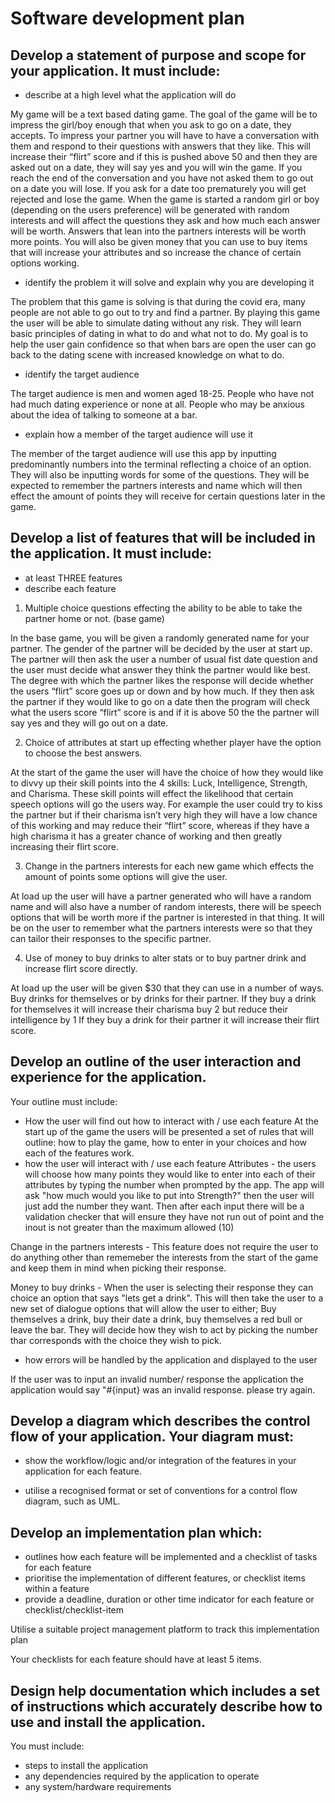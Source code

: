 # Software development plan

## Develop a statement of purpose and scope for your application. It must include:
- describe at a high level what the application will do

My game will be a text based dating game. 
The goal of the game will be to impress the girl/boy enough that when you ask to go on a date, they accepts.
To impress your partner you will have to have a conversation with them and respond to their questions with answers that they like. This will increase their “flirt” score and if this is pushed above 50 and then they are asked out on a date, they will say yes and you will win the game.
 If you reach the end of the conversation and you have not asked them to go out on a date you will lose. 
If you ask for a date too prematurely you will get rejected and lose the game.
When the game is started a random girl or boy (depending on the users preference) will be generated with random interests and will affect the questions they ask and how much each answer will be worth. Answers that lean into the partners interests will be worth more points. 
You will also be given money that you can use to buy items that will increase your attributes and so increase the chance of certain options working. 


- identify the problem it will solve and explain why you are developing it

The problem that this game is solving is that during the covid era, many people are not able to go out to try and find a partner. By playing this game the user will be able to simulate dating without any risk. They will learn basic principles of dating in what to do and what not to do. My goal is to help the user gain confidence so that when bars are open the user can go back to the dating scene with increased knowledge on what to do.

- identify the target audience

The target audience is men and women aged 18-25. People who have not had much dating experience or none at all. People who may be anxious about the idea of talking to someone at a bar.  

- explain how a member of the target audience will use it

The member of the target audience will use this app by inputting predominantly numbers into the terminal reflecting a choice of an option. They will also be inputting words for some of the questions. They will be expected to remember the partners interests and name which will then effect the amount of points they will receive for certain questions later in the game.

## Develop a list of features that will be included in the application. It must include:
- at least THREE features
- describe each feature

1. Multiple choice questions effecting the ability to be able to take the partner home or not. (base game)

In the base game, you will be given a randomly generated name for your partner. The gender of the partner will be decided by the user at start up. The partner will then ask the user a number of usual fist date question and the user must decide what answer they think the partner would like best. The degree with which the partner likes the response will decide whether the users “flirt” score goes up or down and by how much. If they then ask the partner if they would like to go on a date then the program will check what the users score “flirt” score is and if it is above 50 the the partner will say yes and they will go out on a date. 

2. Choice of attributes at start up effecting whether player have the option to choose the best answers. 

At the start of the game the user will have the choice of how they would like to divvy up their skill points into the 4 skills: Luck, Intelligence, Strength, and Charisma. 
These skill points will effect the likelihood that certain speech options will go the users way. For example the user could try to kiss the partner but if their charisma isn’t very high they will have a low chance of this working and may reduce their “flirt” score, whereas if they have a high charisma it has a greater chance of working and then greatly increasing their flirt score. 


3. Change in the partners interests for each new game which effects the amount of points some options will give the user.

At load up the user will have a partner generated who will have a random name and will also have a number of random interests, there will be speech options that will be worth more if the partner is interested in that thing. It will be on the user to remember what the partners interests were so that they can tailor their responses to the specific partner. 

4. Use of money to buy drinks to alter stats or to buy partner drink and increase flirt score directly. 

At load up the user will be given $30 that they can use in a number of ways. Buy drinks for themselves or by drinks for their partner. 
If they buy a drink for themselves it will increase their charisma buy 2 but reduce their intelligence by 1
If they buy a drink for their partner it will increase their flirt score. 



## Develop an outline of the user interaction and experience for the application.
Your outline must include:
- How the user will find out how to interact with / use each feature
At the start up of the game the users will be presented a set of rules that will outline: how to play the game, how to enter in your choices and how each of the features work.
- how the user will interact with / use each feature
Attributes - the users will choose how many points they would like to enter into each of their attributes by typing the number when prompted by the app. The app will ask "how much would you like to put into Strength?" then the user will just add the number they want. Then after each input there will be a validation checker that will ensure they have not run out of point and the inout is not greater than the maximum allowed (10)

Change in the partners interests - This feature does not require the user to do anything other than rememeber the interests from the start of the game and keep them in mind when picking their response. 

Money to buy drinks - When the user is selecting their response they can choice an option that says "lets get a drink". This will then take the user to a new set of dialogue options that will allow the user to either; Buy themselves a drink, buy their date a drink, buy themselves a red bull or leave the bar. They will decide how they wish to act by picking the number thar corresponds with the choice they wish to pick.


- how errors will be handled by the application and displayed to the user

If the user was to input an invalid number/ response the application the application would say "#{input} was an invalid response. please try again.

## Develop a diagram which describes the control flow of your application. Your diagram must:
- show the workflow/logic and/or integration of the features in your application for each feature.

- utilise a recognised format or set of conventions for a control flow diagram, such as UML.


## Develop an implementation plan which:
- outlines how each feature will be implemented and a checklist of tasks for each feature
- prioritise the implementation of different features, or checklist items within a feature
- provide a deadline, duration or other time indicator for each feature or checklist/checklist-item

Utilise a suitable project management platform to track this implementation plan

Your checklists for each feature should have at least 5 items.


## Design help documentation which includes a set of instructions which accurately describe how to use and install the application.

You must include:
- steps to install the application
- any dependencies required by the application to operate
- any system/hardware requirements
